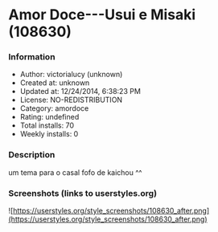 # Amor Doce---Usui e Misaki (108630)

### Information
- Author: victorialucy (unknown)
- Created at: unknown
- Updated at: 12/24/2014, 6:38:23 PM
- License: NO-REDISTRIBUTION
- Category: amordoce
- Rating: undefined
- Total installs: 70
- Weekly installs: 0


### Description
um tema para o casal fofo de kaichou ^^


### Screenshots (links to userstyles.org)
![https://userstyles.org/style_screenshots/108630_after.png](https://userstyles.org/style_screenshots/108630_after.png)


